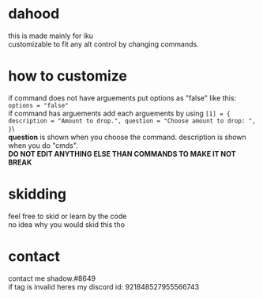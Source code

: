 # dahood
this is made mainly for iku 
<br>
customizable to fit any alt control by changing commands. <br>

# how to customize
if command does not have arguements put options as "false" like this: ``options = "false"`` <br>
if command has arguements add each arguements by using ``[1] = { description = "Amount to drop.", question = "Choose amount to drop: ", }``\ <br>
**question** is shown when you choose the command. description is shown when you do "cmds". <br>
**DO NOT EDIT ANYTHING ELSE THAN COMMANDS TO MAKE IT NOT BREAK**<br>
# skidding
feel free to skid or learn by the code <br>
no idea why you would skid this tho <br>
# contact
contact me shadow.#8649 <br>
if tag is invalid heres my discord id: 921848527955566743 <br>
